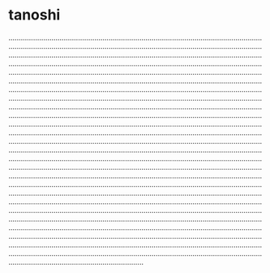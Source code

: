 # tanoshi

..........................................................................................................................................................................................................................................................................................................................................................................................................................................................................................................................................................................................................................................................................................................................................................................................................................................................................................................................................................................................................................................................................................................................................................................................................................................................................................................................................................................................................................................................................................................................................................................................................................................................................................................................................................................................................................................................................................................................................................................................................................................................................................................................................................................................................................................................................................................................................................................................................................................................................................................................................................................................................................................................................................................................................................................................................................................................................................................................................................................................................................................................................................................................................................................................................................................................................................................................................................................................................................